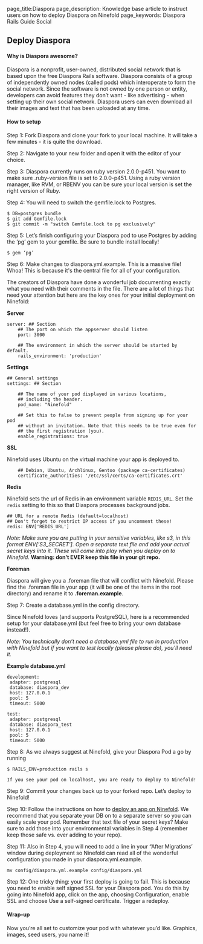 page_title:Diaspora
page_description: Knowledge base article to instruct users on how to deploy Diaspora on Ninefold
page_keywords: Diaspora Rails Guide Social 

## Deploy Diaspora

#### Why is Diaspora awesome?

Diaspora is a nonprofit, user-owned, distributed social network that is based upon the free Diaspora Rails software. Diaspora consists of a group of independently owned nodes (called pods) which interoperate to form the social network. Since the software is not owned by one person or entity, developers can avoid features they don’t want - like advertising - when setting up their own social network. Diaspora users can even download all their images and text that has been uploaded at any time. 

#### How to setup

Step 1: Fork Diaspora and clone your fork to your local machine. It will take a few minutes - it is quite the download. 

Step 2: Navigate to your new folder and open it with the editor of your choice.

Step 3: Diaspora currently runs on ruby version 2.0.0-p451. You want to make sure .ruby-version file is set to 2.0.0-p451. Using a ruby version manager, like RVM, or RBENV you can be sure your local version is set the right version of Ruby.
 
Step 4: You will need to switch the gemfile.lock to Postgres.
	
	$ DB=postgres bundle
	$ git add Gemfile.lock
	$ git commit -m "switch Gemfile.lock to pg exclusively"

Step 5: Let’s finish configuring your Diaspora pod to use Postgres by adding the ‘pg’ gem to your gemfile. Be sure to bundle install locally!

	$ gem ‘pg’

Step 6: Make changes to diaspora.yml.example. This is a massive file! Whoa! This is because it's the central file for all of your configuration. 

The creators of Diaspora have done a wonderful job documenting exactly what you need with their comments in the file. There are a lot of things that need your attention but here are the key ones for your initial deployment on Ninefold: 

__Server__

  	server: ## Section
    	## The port on which the appserver should listen
    	port: 3000

    	## The environment in which the server should be started by default.
    	rails_environment: 'production'

__Settings__

  	## General settings
  	settings: ## Section

    	## The name of your pod displayed in various locations,
   	 	## including the header.
    	pod_name: "Ninefold"

    	## Set this to false to prevent people from signing up for your pod
    	## without an invitation. Note that this needs to be true even for
    	## the first registration (you).
        enable_registrations: true
        
__SSL__ 

Ninefold uses Ubuntu on the virtual machine your app is deployed to. 

    	## Debian, Ubuntu, Archlinux, Gentoo (package ca-certificates)
    	certificate_authorities: '/etc/ssl/certs/ca-certificates.crt'

__Redis__

Ninefold sets the url of Redis in an environment variable `REDIS_URL`. Set the `redis` setting to this so that Diaspora processes background jobs.

	## URL for a remote Redis (default=localhost)
	## Don't forget to restrict IP access if you uncomment these!
	redis: ENV['REDIS_URL']

_Note: Make sure you are putting in your sensitive variables, like s3, in this format ENV['S3_SECRET']. Open a separate text file and add your actual secret keys into it. These will come into play when you deploy on to Ninefold._ __Warning: don’t EVER keep this file in your git repo.__

__Foreman__

Diaspora will give you a .foreman file that will conflict with Ninefold. Please find the .foreman file in your app (it will be one of the items in the root directory) and rename it to __.foreman.example__. 
 
Step 7: Create a database.yml in the config directory. 

Since Ninefold loves (and supports PostgreSQL), here is a recommended setup for your database.yml (but feel free to bring your own database instead!). 

_Note: You technically don’t need a database.yml file to run in production with Ninefold but if you want to test locally (please please do), you’ll need it._ 

__Example database.yml__ 

	development:
  	 adapter: postgresql
  	 database: diaspora_dev
  	 host: 127.0.0.1
  	 pool: 5
  	 timeout: 5000

	test:
  	 adapter: postgresql
  	 database: diaspora_test
  	 host: 127.0.0.1
  	 pool: 5
  	 timeout: 5000

Step 8: As we always suggest at Ninefold, give your Diaspora Pod a go by running

	$ RAILS_ENV=production rails s

    If you see your pod on localhost, you are ready to deploy to Ninefold!

Step 9: Commit your changes back up to your forked repo. Let’s deploy to Ninefold!

Step 10: Follow the instructions on how to [deploy an app on Ninefold](http://www.ninefold.com/docs/apps/deploy). We recommend that you separate your DB on to a separate server so you can easily scale your pod. Remember that text file of your secret keys? Make sure to add those into your environmental variables in Step 4 (remember keep those safe vs. ever adding to your repo). 

Step 11: Also in Step 4, you will need to add a line in your “After Migrations’ window during deployment so Ninefold can read all of the wonderful configuration you made in your diaspora.yml.example. 

	mv config/diaspora.yml.example config/diaspora.yml

Step 12: One tricky thing: your first deploy is going to fail. This is because you need to enable self signed SSL for your Diaspora pod. You do this by going into Ninefold app, click on the app, choosing Configuration, enable SSL and choose Use a self-signed certificate. Trigger a redeploy. 

#### Wrap-up

Now you’re all set to customize your pod with whatever you’d like. Graphics, images, seed users, you name it! 
